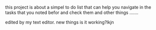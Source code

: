this project is about a simpel to do list that can help you navigate in the tasks that you noted befor and check them and other things .......

edited by my text editor.
new things is it working?lkjn

